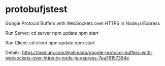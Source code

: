 # protobufjstest
Google Protocol Buffers with WebSockets over HTTPS in Node.js/Express

Run Server:
cd server
npm update
npm start

Run Client:
cd client
npm update
npm start

Details:
https://medium.com/@ahmadb/google-protocol-buffers-with-websockets-over-https-in-node-js-express-7ea78157394e
